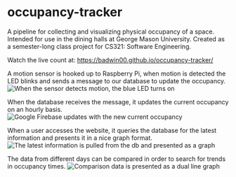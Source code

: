 # occupancy-tracker
A pipeline for collecting and visualizing physical occupancy of a space. Intended for use in the dining halls at George Mason University. Created as a semester-long class project for CS321: Software Engineering.

Watch the live count at: https://badwin00.github.io/occupancy-tracker/

A motion sensor is hooked up to Raspberry Pi, when motion is detected the LED blinks and sends a message to our database to update the occupancy.
![When the sensor detects motion, the blue LED turns on](https://badwin00.github.io/occupancy-tracker/motion_sensor4.gif)

When the database receives the message, it updates the current occupancy on an hourly basis.
![Google Firebase updates with the new current occupancy](https://badwin00.github.io/occupancy-tracker/db-update.gif)

When a user accesses the website, it queries the database for the latest information and presents it in a nice graph format.
![The latest information is pulled from the db and presented as a graph](https://badwin00.github.io/occupancy-tracker/web_update.gif)

The data from different days can be compared in order to search for trends in occupancy times.
![Comparison data is presented as a dual line graph](https://badwin00.github.io/occupancy-tracker/compare.png)
